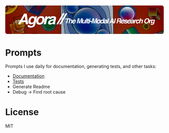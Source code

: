 [![Multi-Modality](agorabanner.png)](https://discord.gg/qUtxnK2NMf)

# Prompts
Prompts I use daily for documentation, generating tests, and other tasks:

- [Documentation](/prompts/documentation.txt)
- [Tests](/prompts/tests.txt)
- Generate Readme
- Debug -> Find root cause


# License
MIT



